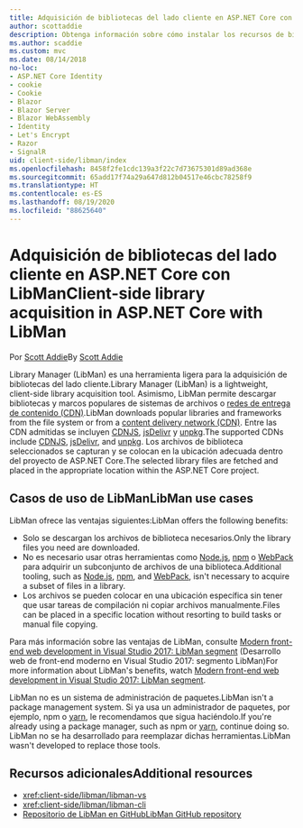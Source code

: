 ```yaml
---
title: Adquisición de bibliotecas del lado cliente en ASP.NET Core con LibMan
author: scottaddie
description: Obtenga información sobre cómo instalar los recursos de bibliotecas del lado cliente en un proyecto de ASP.NET Core mediante Library Manager (LibMan).
ms.author: scaddie
ms.custom: mvc
ms.date: 08/14/2018
no-loc:
- ASP.NET Core Identity
- cookie
- Cookie
- Blazor
- Blazor Server
- Blazor WebAssembly
- Identity
- Let's Encrypt
- Razor
- SignalR
uid: client-side/libman/index
ms.openlocfilehash: 8458f2fe1cdc139a3f22c7d73675301d89ad368e
ms.sourcegitcommit: 65add17f74a29a647d812b04517e46cbc78258f9
ms.translationtype: HT
ms.contentlocale: es-ES
ms.lasthandoff: 08/19/2020
ms.locfileid: "88625640"
---
```

# <a name="client-side-library-acquisition-in-aspnet-core-with-libman"></a><span data-ttu-id="0c29b-103">Adquisición de bibliotecas del lado cliente en ASP.NET Core con LibMan</span><span class="sxs-lookup"><span data-stu-id="0c29b-103">Client-side library acquisition in ASP.NET Core with LibMan</span></span>

<span data-ttu-id="0c29b-104">Por [Scott Addie](https://twitter.com/Scott_Addie)</span><span class="sxs-lookup"><span data-stu-id="0c29b-104">By [Scott Addie](https://twitter.com/Scott_Addie)</span></span>

<span data-ttu-id="0c29b-105">Library Manager (LibMan) es una herramienta ligera para la adquisición de bibliotecas del lado cliente.</span><span class="sxs-lookup"><span data-stu-id="0c29b-105">Library Manager (LibMan) is a lightweight, client-side library acquisition tool.</span></span> <span data-ttu-id="0c29b-106">Asimismo, LibMan permite descargar bibliotecas y marcos populares de sistemas de archivos o [redes de entrega de contenido (CDN)](https://wikipedia.org/wiki/Content_delivery_network).</span><span class="sxs-lookup"><span data-stu-id="0c29b-106">LibMan downloads popular libraries and frameworks from the file system or from a [content delivery network (CDN)](https://wikipedia.org/wiki/Content_delivery_network).</span></span> <span data-ttu-id="0c29b-107">Entre las CDN admitidas se incluyen [CDNJS](https://cdnjs.com/), [jsDelivr](https://www.jsdelivr.com/) y [unpkg](https://unpkg.com/#/).</span><span class="sxs-lookup"><span data-stu-id="0c29b-107">The supported CDNs include [CDNJS](https://cdnjs.com/), [jsDelivr](https://www.jsdelivr.com/), and [unpkg](https://unpkg.com/#/).</span></span> <span data-ttu-id="0c29b-108">Los archivos de biblioteca seleccionados se capturan y se colocan en la ubicación adecuada dentro del proyecto de ASP.NET Core.</span><span class="sxs-lookup"><span data-stu-id="0c29b-108">The selected library files are fetched and placed in the appropriate location within the ASP.NET Core project.</span></span>

## <a name="libman-use-cases"></a><span data-ttu-id="0c29b-109">Casos de uso de LibMan</span><span class="sxs-lookup"><span data-stu-id="0c29b-109">LibMan use cases</span></span>

<span data-ttu-id="0c29b-110">LibMan ofrece las ventajas siguientes:</span><span class="sxs-lookup"><span data-stu-id="0c29b-110">LibMan offers the following benefits:</span></span>

* <span data-ttu-id="0c29b-111">Solo se descargan los archivos de biblioteca necesarios.</span><span class="sxs-lookup"><span data-stu-id="0c29b-111">Only the library files you need are downloaded.</span></span>
* <span data-ttu-id="0c29b-112">No es necesario usar otras herramientas como [Node.js](https://nodejs.org), [npm](https://www.npmjs.com) o [WebPack](https://webpack.js.org) para adquirir un subconjunto de archivos de una biblioteca.</span><span class="sxs-lookup"><span data-stu-id="0c29b-112">Additional tooling, such as [Node.js](https://nodejs.org), [npm](https://www.npmjs.com), and [WebPack](https://webpack.js.org), isn't necessary to acquire a subset of files in a library.</span></span>
* <span data-ttu-id="0c29b-113">Los archivos se pueden colocar en una ubicación específica sin tener que usar tareas de compilación ni copiar archivos manualmente.</span><span class="sxs-lookup"><span data-stu-id="0c29b-113">Files can be placed in a specific location without resorting to build tasks or manual file copying.</span></span>

<span data-ttu-id="0c29b-114">Para más información sobre las ventajas de LibMan, consulte [Modern front-end web development in Visual Studio 2017: LibMan segment](https://channel9.msdn.com/Events/Build/2017/B8073#time=43m34s) (Desarrollo web de front-end moderno en Visual Studio 2017: segmento LibMan)</span><span class="sxs-lookup"><span data-stu-id="0c29b-114">For more information about LibMan's benefits, watch [Modern front-end web development in Visual Studio 2017: LibMan segment](https://channel9.msdn.com/Events/Build/2017/B8073#time=43m34s).</span></span>

<span data-ttu-id="0c29b-115">LibMan no es un sistema de administración de paquetes.</span><span class="sxs-lookup"><span data-stu-id="0c29b-115">LibMan isn't a package management system.</span></span> <span data-ttu-id="0c29b-116">Si ya usa un administrador de paquetes, por ejemplo, npm o [yarn](https://yarnpkg.com), le recomendamos que sigua haciéndolo.</span><span class="sxs-lookup"><span data-stu-id="0c29b-116">If you're already using a package manager, such as npm or [yarn](https://yarnpkg.com), continue doing so.</span></span> <span data-ttu-id="0c29b-117">LibMan no se ha desarrollado para reemplazar dichas herramientas.</span><span class="sxs-lookup"><span data-stu-id="0c29b-117">LibMan wasn't developed to replace those tools.</span></span>

## <a name="additional-resources"></a><span data-ttu-id="0c29b-118">Recursos adicionales</span><span class="sxs-lookup"><span data-stu-id="0c29b-118">Additional resources</span></span>

* <xref:client-side/libman/libman-vs>
* <xref:client-side/libman/libman-cli>
* [<span data-ttu-id="0c29b-119">Repositorio de LibMan en GitHub</span><span class="sxs-lookup"><span data-stu-id="0c29b-119">LibMan GitHub repository</span></span>](https://github.com/aspnet/LibraryManager)
